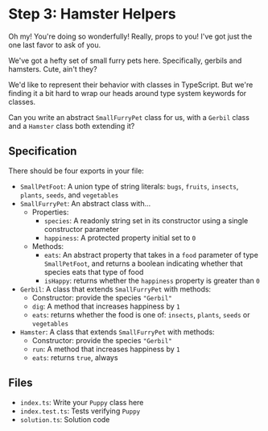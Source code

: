 # Step 3: Hamster Helpers

Oh my!
You're doing so wonderfully!
Really, props to you!
I've got just the one last favor to ask of you.

We've got a hefty set of small furry pets here.
Specifically, gerbils and hamsters.
Cute, ain't they?

We'd like to represent their behavior with classes in TypeScript.
But we're finding it a bit hard to wrap our heads around type system keywords for classes.

Can you write an abstract `SmallFurryPet` class for us, with a `Gerbil` class and a `Hamster` class both extending it?

## Specification

There should be four exports in your file:

- `SmallPetFoot`: A union type of string literals: `bugs`, `fruits`, `insects`, `plants`, `seeds`, and `vegetables`
- `SmallFurryPet`: An abstract class with...
  - Properties:
    - `species`: A readonly string set in its constructor using a single constructor parameter
    - `happiness`: A protected property initial set to `0`
  - Methods:
    - `eats`: An abstract property that takes in a `food` parameter of type `SmallPetFoot`, and returns a boolean indicating whether that species eats that type of food
    - `isHappy`: returns whether the `happiness` property is greater than `0`
- `Gerbil`: A class that extends `SmallFurryPet` with methods:
  - Constructor: provide the species `"Gerbil"`
  - `dig`: A method that increases happiness by `1`
  - `eats`: returns whether the food is one of: `insects`, `plants`, `seeds` or `vegetables`
- `Hamster`: A class that extends `SmallFurryPet` with methods:
  - Constructor: provide the species `"Gerbil"`
  - `run`: A method that increases happiness by `1`
  - `eats`: returns `true`, always

## Files

- `index.ts`: Write your `Puppy` class here
- `index.test.ts`: Tests verifying `Puppy`
- `solution.ts`: Solution code

